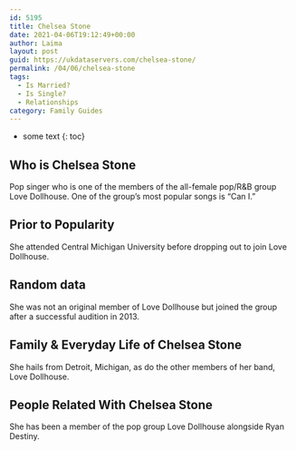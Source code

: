 ```yaml
---
id: 5195
title: Chelsea Stone
date: 2021-04-06T19:12:49+00:00
author: Laima
layout: post
guid: https://ukdataservers.com/chelsea-stone/
permalink: /04/06/chelsea-stone
tags:
  - Is Married?
  - Is Single?
  - Relationships
category: Family Guides
---
```


* some text
{: toc}


## Who is Chelsea Stone
                  
                  
                  
Pop singer who is one of the members of the all-female pop/R&B group Love Dollhouse. One of the group&#8217;s most popular songs is &#8220;Can I.&#8221;
                  
              
            
              
            
                
                
                
## Prior to Popularity
                  
                  
                  
She attended Central Michigan University before dropping out to join Love Dollhouse.
                  
              
            
              
            
                
                
                
## Random data
                  
                  
                  
She was not an original member of Love Dollhouse but joined the group after a successful audition in 2013.
                  
              
            
              
            
                
                
                
## Family & Everyday Life of Chelsea Stone
                  
                  
                  
She hails from Detroit, Michigan, as do the other members of her band, Love Dollhouse.
                  
              
            
              
            
                
                
                
## People Related With Chelsea Stone
                  
                  
                  
She has been a member of the pop group Love Dollhouse alongside Ryan Destiny.
                  
              
            
              
            
                
              
            
              
              
            
            
              
            
          
          
          